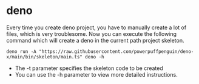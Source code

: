 # deno

Every time you create deno project, you have to manually create a lot of files,
which is very troublesome. Now you can execute the following command which will
create a deno in the current path project skeleton.

```
deno run -A "https://raw.githubusercontent.com/powerpuffpenguin/deno-x/main/bin/skeleton/main.ts" deno -h
```

- The -t parameter specifies the skeleton code to be created
- You can use the -h parameter to view more detailed instructions.
